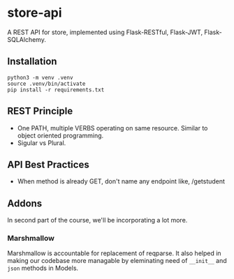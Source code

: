 # store-api

A REST API for store, implemented using Flask-RESTful, Flask-JWT, Flask-SQLAlchemy.

## Installation

```
python3 -m venv .venv
source .venv/bin/activate
pip install -r requirements.txt
```

## REST Principle

- One PATH, multiple VERBS operating on same resource. Similar to object oriented programming.
- Sigular vs Plural.

## API Best Practices

- When method is already GET, don't name any endpoint like, /getstudent

## Addons

In second part of the course, we'll be incorporating a lot more.

### Marshmallow

Marshmallow is accountable for replacement of reqparse. It also helped in
making our codebase more managable by eleminating need of `__init__` and
`json` methods in Models.
